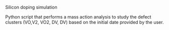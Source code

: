 Silicon doping simulation

Python script that performs a mass action analysis to study the defect clusters (VO,V2, VO2, DV, DV) based on the initial date provided by the user.
